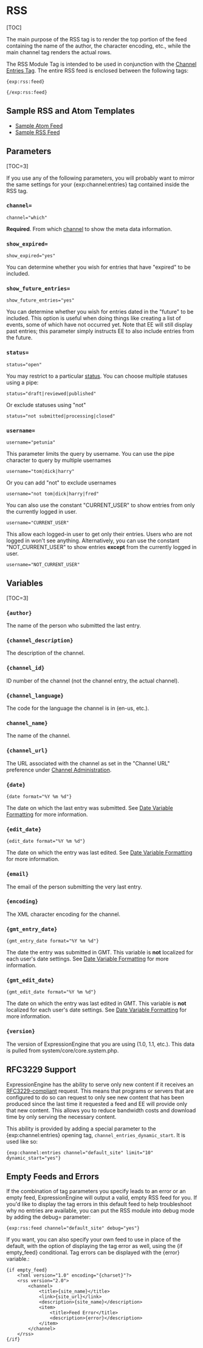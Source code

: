 <!--
    This source file is part of the open source project
    ExpressionEngine User Guide (https://github.com/ExpressionEngine/ExpressionEngine-User-Guide)

    @link      https://expressionengine.com/
    @copyright Copyright (c) 2003-2020, Packet Tide, LLC (https://packettide.com)
    @license   https://expressionengine.com/license Licensed under Apache License, Version 2.0
-->

# RSS

[TOC]

The main purpose of the RSS tag is to render the top portion of the feed containing the name of the author, the character encoding, etc., while the main channel tag renders the actual rows.

The RSS Module Tag is intended to be used in conjunction with the [Channel Entries Tag](channels/entries.md). The entire RSS feed is enclosed between the following tags:

    {exp:rss:feed}

    {/exp:rss:feed}

## Sample RSS and Atom Templates

- [Sample Atom Feed](_downloads/sample-atom.txt)
- [Sample RSS Feed](_downloads/sample-rss.txt)

## Parameters

[TOC=3]

If you use any of the following parameters, you will probably want to mirror the same settings for your {exp:channel:entries} tag contained inside the RSS tag.

### `channel=`

    channel="which"

**Required**. From which [channel](control-panel/channels.md) to show the meta data information.

### `show_expired=`

    show_expired="yes"

You can determine whether you wish for entries that have "expired" to be included.

### `show_future_entries=`

    show_future_entries="yes"

You can determine whether you wish for entries dated in the "future" to be included. This option is useful when doing things like creating a list of events, some of which have not occurred yet. Note that EE will still display past entries; this parameter simply instructs EE to also include entries from the future.

### `status=`

    status="open"

You may restrict to a particular [status](control-panel/channels.md#statuses-tab). You can choose multiple statuses using a pipe:

    status="draft|reviewed|published"

Or exclude statuses using "not"

    status="not submitted|processing|closed"

### `username=`

    username="petunia"

This parameter limits the query by username. You can use the pipe character to query by multiple usernames

    username="tom|dick|harry"

Or you can add "not" to exclude usernames

    username="not tom|dick|harry|fred"

You can also use the constant "CURRENT_USER" to show entries from only the currently logged in user.

    username="CURRENT_USER"

This allow each logged-in user to get only their entries. Users who are not logged in won't see anything. Alternatively, you can use the constant "NOT_CURRENT_USER" to show entries **except** from the currently logged in user.

    username="NOT_CURRENT_USER"

## Variables

[TOC=3]

### `{author}`

The name of the person who submitted the last entry.

### `{channel_description}`

The description of the channel.

### `{channel_id}`

ID number of the channel (not the channel entry, the actual channel).

### `{channel_language}`

The code for the language the channel is in (en-us, etc.).

### `channel_name}`

The name of the channel.

### `{channel_url}`

The URL associated with the channel as set in the "Channel URL" preference under [Channel Administration](control-panel/channels.md).

### `{date}`

    {date format="%Y %m %d"}

The date on which the last entry was submitted. See [Date Variable Formatting](templates/date-variable-formatting.md) for more information.

### `{edit_date}`

    {edit_date format="%Y %m %d"}

The date on which the entry was last edited. See [Date Variable Formatting](templates/date-variable-formatting.md) for more information.

### `{email}`

The email of the person submitting the very last entry.

### `{encoding}`

The XML character encoding for the channel.

### `{gmt_entry_date}`

    {gmt_entry_date format="%Y %m %d"}

The date the entry was submitted in GMT. This variable is **not** localized for each user's date settings. See [Date Variable Formatting](templates/date-variable-formatting.md) for more information.

### `{gmt_edit_date}`

    {gmt_edit_date format="%Y %m %d"}

The date on which the entry was last edited in GMT. This variable is **not** localized for each user's date settings. See [Date Variable Formatting](templates/date-variable-formatting.md) for more information.

### `{version}`

The version of ExpressionEngine that you are using (1.0, 1.1, etc.). This data is pulled from system/core/core.system.php.

## RFC3229 Support

ExpressionEngine has the ability to serve only new content if it receives an [RFC3229-compliant](https://www.ietf.org/rfc/rfc3229.txt) request. This means that programs or servers that are configured to do so can request to only see new content that has been produced since the last time it requested a feed and EE will provide only that new content. This allows you to reduce bandwidth costs and download time by only serving the necessary content.

This ability is provided by adding a special parameter to the {exp:channel:entries} opening tag, `channel_entries_dynamic_start`. It is used like so:

    {exp:channel:entries channel="default_site" limit="10" dynamic_start="yes"}

## Empty Feeds and Errors

If the combination of tag parameters you specify leads to an error or an empty feed, ExpressionEngine will output a valid, empty RSS feed for you. If you'd like to display the tag errors in this default feed to help troubleshoot why no entries are available, you can put the RSS module into debug mode by adding the debug= parameter:

    {exp:rss:feed channel="default_site" debug="yes"}

If you want, you can also specify your own feed to use in place of the default, with the option of displaying the tag error as well, using the {if empty_feed} conditional. Tag errors can be displayed with the {error} variable.:

    {if empty_feed}
        <?xml version="1.0" encoding="{charset}"?>
        <rss version="2.0">
            <channel>
                <title>{site_name}</title>
                <link>{site_url}</link>
                <description>{site_name}</description>
                <item>
                    <title>Feed Error</title>
                    <description>{error}</description>
                </item>
            </channel>
        </rss>
    {/if}
